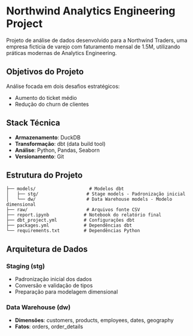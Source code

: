 # Northwind Analytics Engineering Project

Projeto de análise de dados desenvolvido para a Northwind Traders, uma empresa fictícia de varejo com faturamento mensal de 1.5M, utilizando práticas modernas de Analytics Engineering.

## Objetivos do Projeto

Análise focada em dois desafios estratégicos:
- Aumento do ticket médio
- Redução do churn de clientes

## Stack Técnica

- **Armazenamento**: DuckDB
- **Transformação**: dbt (data build tool)
- **Análise**: Python, Pandas, Seaborn
- **Versionamento**: Git

## Estrutura do Projeto

```
├── models/                    # Modelos dbt
│   ├── stg/                  # Stage models - Padronização inicial
│   └── dw/                   # Data Warehouse models - Modelo dimensional
├── raw/                      # Arquivos fonte CSV
├── report.ipynb             # Notebook do relatório final
├── dbt_project.yml          # Configurações dbt
├── packages.yml             # Dependências dbt
└── requirements.txt         # Dependências Python
```

## Arquitetura de Dados

### Staging (stg)
- Padronização inicial dos dados
- Conversão e validação de tipos
- Preparação para modelagem dimensional

### Data Warehouse (dw)
- **Dimensões**: customers, products, employees, dates, geography
- **Fatos**: orders, order_details
